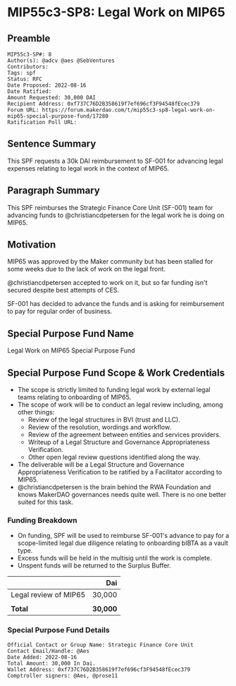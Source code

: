 # MIP55c3-SP8: Legal Work on MIP65

## Preamble

```
MIP55c3-SP#: 8
Author(s): @adcv @aes @SebVentures
Contributors:
Tags: spf
Status: RFC
Date Proposed: 2022-08-16
Date Ratified: 
Amount Requested: 30,000 DAI
Recipient Address: 0xf737C76D2B358619f7ef696cf3F94548fEcec379
Forum URL: https://forum.makerdao.com/t/mip55c3-sp8-legal-work-on-mip65-special-purpose-fund/17280
Ratification Poll URL:
```

## Sentence Summary

This SPF requests a 30k DAI reimbursement to SF-001 for advancing legal expenses relating to legal work in the context of MIP65.

## Paragraph Summary

This SPF reimburses the Strategic Finance Core Unit (SF-001) team for advancing funds to @christiancdpetersen for the legal work he is doing on MIP65.


## Motivation

MIP65 was approved by the Maker community but has been stalled for some weeks due to the lack of work on the legal front.

@christiancdpetersen accepted to work on it, but so far funding isn't secured despite best attempts of CES. 

SF-001 has decided to advance the funds and is asking for reimbursement to pay for regular order of business.

## Special Purpose Fund Name

Legal Work on MIP65 Special Purpose Fund

## Special Purpose Fund Scope & Work Credentials

* The scope is strictly limited to funding legal  work by external legal teams relating to onboarding of MIP65.
* The scope of work will be to conduct an legal review including, among other things:
    * Review of the legal structures in BVI (trust and LLC).
    * Review of the resolution, wordings and workflow.
    * Review of the agreement between entities and services providers.
    * Writeup of a Legal Structure and Governance Appropriateness Verification.
    * Other open legal review questions identified along the way.
* The deliverable will be a Legal Structure and Governance Appropriateness Verification to be ratified by a Facilitator according to MIP65.
* @christiancdpetersen is the brain behind the RWA Foundation and knows MakerDAO governances needs quite well. There is no one better suited for this task.

### Funding Breakdown

* On funding, SPF will be used to reimburse SF-001's advance to pay for a scope-limited legal due diligence relating to onboarding bIBTA as a vault type.
* Excess funds will be held in the multisig until the work is complete.
* Unspent funds will be returned to the Surplus Buffer.

||Dai|
|---|---:|
|Legal review of MIP65 |30,000|
|||
|**Total**|**30,000**|

### Special Purpose Fund Details

```
Official Contact or Group Name: Strategic Finance Core Unit
Contact Email/Handle: @Aes
Date Added: 2022-08-16
Total Amount: 30,000 In Dai.
Wallet Address: 0xf737C76D2B358619f7ef696cf3F94548fEcec379
Comptroller signers: @Aes, @prose11
```
